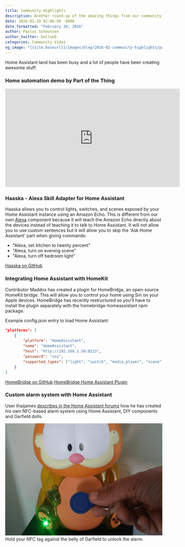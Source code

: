 ```yaml
---
title: Community Highlights
description: Another round-up of the amazing things from our community including Alexa Lightning skill and HomeKit integration.
date: 2016-02-20 01:06:00 -0800
date_formatted: "February 20, 2016"
author: Paulus Schoutsen
author_twitter: balloob
categories: Community Video
og_image: "{{site.baseurl}}/images/blog/2016-02-community-highlights/part-of-the-thing.png"
---
```


Home Assistant land has been busy and a lot of people have been creating awesome stuff.

### Home automation demo by Part of the Thing

<div class='videoWrapper'>
<iframe width="560" height="315" src="https://www.youtube.com/embed/Mc_29EC3aZw" frameborder="0" allowfullscreen></iframe>
</div>

### Haaska - Alexa Skill Adapter for Home Assistant

Haaska allows you to control lights, switches, and scenes exposed by your Home Assistant instance using an Amazon Echo. This is different from our own [Alexa](/integrations/alexa/) component because it will teach the Amazon Echo directly about the devices instead of teaching it to talk to Home Assistant. It will not allow you to use custom sentences but it will allow you to skip the 'Ask Home Assistant' part when giving commands:

 - "Alexa, set kitchen to twenty percent"
 - "Alexa, turn on evening scene"
 - "Alexa, turn off bedroom light"

[Haaska on GitHub](https://github.com/auchter/haaska)

### Integrating Home Assistant with HomeKit

Contributor Maddox has created a plugin for HomeBridge, an open-source HomeKit bridge. This will allow you to control your home using Siri on your Apple devices. HomeBridge has recently restructured so you'll have to install the plugin separately with the homebridge-homeassistant npm package.

Example config.json entry to load Home Assistant:

```json
"platforms": [
    {
        "platform": "HomeAssistant",
        "name": "HomeAssistant",
        "host": "http://192.168.1.50:8123",
        "password": "xxx",
        "supported_types": ["light", "switch", "media_player", "scene"]
    }
]
```

[HomeBridge on GitHub](https://github.com/nfarina/homebridge)
[HomeBridge Home Assistant Plugin](https://github.com/maddox/homebridge-homeassistant)

### Custom alarm system with Home Assistant

User thaijames [describes in the Home Assistant forums](https://community.home-assistant.io/t/controlling-house-alarm-from-ha/67) how he has created his own NFC-based alarm system using Home Assistant, DIY components and Garfield dolls.

<p class='img'>
<img src='/images/blog/2016-02-community-highlights/garfield-nfc.png'>
Hold your NFC tag against the belly of Garfield to unlock the alarm.
</p>
